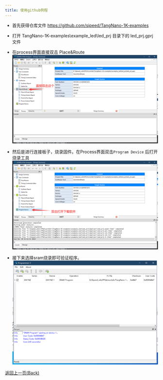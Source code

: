 ```yaml
---
title: 使用github例程
---
```


- 首先获得仓库文件 https://github.com/sipeed/TangNano-1K-examples

- 打开 TangNano-1K-examples\example_led\led_prj 目录下的 led_prj.gprj 文件
- 在process界面直接双击  Place&Route
    ![](./assets/github_nano1K_place&route.png)
- 然后是进行连接板子，烧录固件。在Process界面双击`Program Device` 后打开烧录工具
    ![](./assets/Open_Programmer_nano_1k.png)

- 接下来选择sram烧录即可验证程序。
    ![](./assets/Success_led_nano_1k.png)



<p id="back">
    <a href="#" onClick="javascript :history.back(-1);">返回上一页(Back)</a>
</p>
